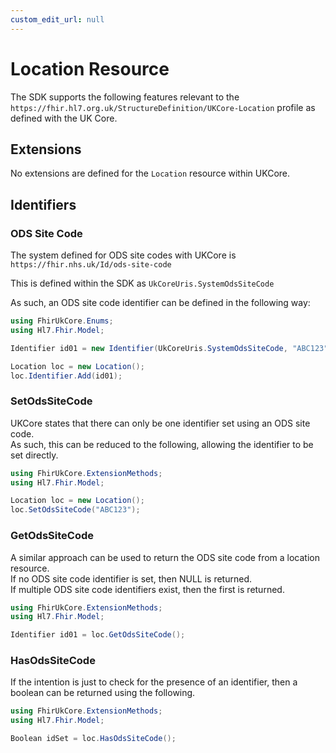 ```yaml
---
custom_edit_url: null
---
```


# Location Resource

The SDK supports the following features relevant to the `https://fhir.hl7.org.uk/StructureDefinition/UKCore-Location` profile as defined with the UK Core.

## Extensions

No extensions are defined for the `Location` resource within UKCore.

## Identifiers

### ODS Site Code

The system defined for ODS site codes with UKCore is ```https://fhir.nhs.uk/Id/ods-site-code```


This is defined within the SDK as ```UkCoreUris.SystemOdsSiteCode```

As such, an ODS site code identifier can be defined in the following way:
``` csharp
using FhirUkCore.Enums;
using Hl7.Fhir.Model;

Identifier id01 = new Identifier(UkCoreUris.SystemOdsSiteCode, "ABC123");

Location loc = new Location();
loc.Identifier.Add(id01);
```

### SetOdsSiteCode

UKCore states that there can only be one identifier set using an ODS site code.  
As such, this can be reduced to the following, allowing the identifier to be set directly.

```csharp  title="SetOdsSiteCode()"
using FhirUkCore.ExtensionMethods;
using Hl7.Fhir.Model;

Location loc = new Location();
loc.SetOdsSiteCode("ABC123");
```
### GetOdsSiteCode

A similar approach can be used to return the ODS site code from a location resource.  
If no ODS site code identifier is set, then NULL is returned.  
If multiple ODS site code identifiers exist, then the first is returned.

```csharp  title="GetOdsSiteCode()"
using FhirUkCore.ExtensionMethods;
using Hl7.Fhir.Model;

Identifier id01 = loc.GetOdsSiteCode();
```

### HasOdsSiteCode

If the intention is just to check for the presence of an identifier, then a boolean can be returned using the following.

```csharp  title="HasOdsSiteCode()"
using FhirUkCore.ExtensionMethods;
using Hl7.Fhir.Model;

Boolean idSet = loc.HasOdsSiteCode();
```